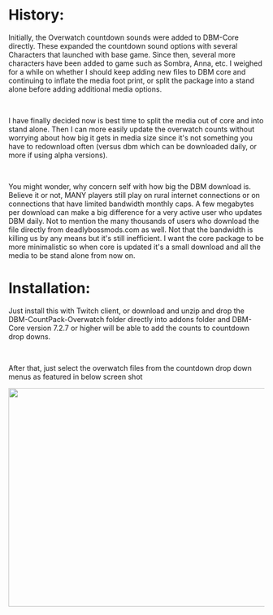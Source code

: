 <h1>History:</h1>
<p>Initially, the Overwatch countdown sounds were added to DBM-Core directly. These expanded the countdown sound options with several Characters that launched with base game. Since then, several more characters have been added to game such as Sombra, Anna, etc. I weighed for a while on whether I should keep adding new files to DBM core and continuing to inflate the media foot print, or split the package into a stand alone before adding additional media options.</p>
<p>&nbsp;</p>
<p>I have finally decided now is best time to split the media out of core and into stand alone. Then I can more easily update the overwatch counts without worrying about how big it gets in media size since it's not something you have to redownload often (versus dbm which can be downloaded daily, or more if using alpha versions).</p>
<p>&nbsp;</p>
<p>You might wonder, why concern self with how big the DBM download is. Believe it or not, MANY players still play on rural internet connections or on connections that have limited bandwidth monthly caps. A few megabytes per download can make a big difference for a very active user who updates DBM daily. Not to mention the many thousands of users who download the file directly from deadlybossmods.com as well. Not that the bandwidth is killing us by any means but it's still inefficient. I want the core package to be more minimalistic so when core is updated it's a small download and all the media to be stand alone from now on.</p>
<h1>Installation:</h1>
<p>Just install this with Twitch client, or download and unzip and drop the DBM-CountPack-Overwatch folder directly into addons folder and DBM-Core version 7.2.7 or higher will be able to add the counts to countdown drop downs.</p>
<p>&nbsp;</p>
<p>After that, just select the overwatch files from the countdown drop down menus as featured in below screen shot</p>
<p><img src="https://media-elerium.cursecdn.com/attachments/204/360/screen-shot-2017-05-15-at-1.jpg" alt="" width="675" height="431" /></p>
<p>&nbsp;</p>
